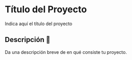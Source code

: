 # Título del Proyecto

Indica aquí el título del proyecto

## Descripción 🚀

Da una descripción breve de en qué consiste tu proyecto.